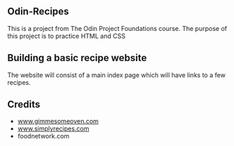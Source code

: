 ## Odin-Recipes
This is a project from The Odin Project Foundations course.
The purpose of this project is to practice HTML and CSS

## Building a basic recipe website
The website will consist of a main index page which will have links to a few recipes.


## Credits
- www.gimmesomeoven.com
- www.simplyrecipes.com
- foodnetwork.com
